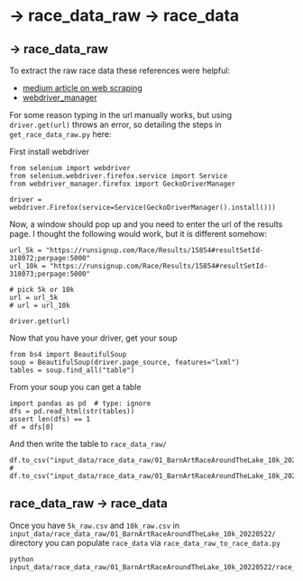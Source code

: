 # -> race_data_raw -> race_data

## -> race_data_raw
To extract the raw race data these references were helpful:
* [medium article on web scraping](https://medium.com/analytics-vidhya/scraping-tables-from-a-javascript-webpage-using-selenium-beautifulsoup-and-pandas-cbd305ca75fe)
* [webdriver_manager](https://github.com/SergeyPirogov/webdriver_manager)

For some reason typing in the url manually works, but using `driver.get(url)` throws an error,
so detailing the steps in `get_race_data_raw.py` here:

First install webdriver
```
from selenium import webdriver
from selenium.webdriver.firefox.service import Service
from webdriver_manager.firefox import GeckoDriverManager

driver = webdriver.Firefox(service=Service(GeckoDriverManager().install()))
```

Now, a window should pop up and you need to enter the url of the results page.
I thought the following would work, but it is different somehow:
```
url_5k = "https://runsignup.com/Race/Results/15854#resultSetId-318072;perpage:5000"
url_10k = "https://runsignup.com/Race/Results/15854#resultSetId-318073;perpage:5000"

# pick 5k or 10k
url = url_5k
# url = url_10k

driver.get(url)
```

Now that you have your driver, get your soup
```
from bs4 import BeautifulSoup
soup = BeautifulSoup(driver.page_source, features="lxml")
tables = soup.find_all("table")
```

From your soup you can get a table
```
import pandas as pd  # type: ignore
dfs = pd.read_html(str(tables))
assert len(dfs) == 1
df = dfs[0]
```

And then write the table to `race_data_raw/`
```
df.to_csv("input_data/race_data_raw/01_BarnArtRaceAroundTheLake_10k_20220522/5k_raw.csv")
# df.to_csv("input_data/race_data_raw/01_BarnArtRaceAroundTheLake_10k_20220522/10k_raw.csv")
```

## race_data_raw -> race_data

Once you have `5k_raw.csv` and `10k_raw.csv` in `input_data/race_data_raw/01_BarnArtRaceAroundTheLake_10k_20220522/` directory
you can populate `race_data` via `race_data_raw_to_race_data.py`
```
python input_data/race_data_raw/01_BarnArtRaceAroundTheLake_10k_20220522/race_data_raw_to_race_data.py
```